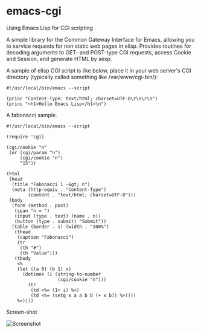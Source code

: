 emacs-cgi
=========

Using Emacs Lisp for CGI scripting

A simple library for the Common Gateway Interface for Emacs,
allowing you to service requests for non static web pages in elisp.
Provides routines for decoding arguments to GET- and POST-type CGI
requests, access Cookie and Session, and generate HTML by sexp.

A sample of elisp CGI script is like below, place it in your
web server's CGI directory (typically called something like
/var/www/cgi-bin/):

```Lisp
#!/usr/local/bin/emacs --script

(princ "Content-Type: text/html; charset=UTF-8\r\n\r\n")
(princ "<h1>Hello Emacs Lisp</h1>\n")
```

A fabonacci sample.

```Lisp
#!/usr/local/bin/emacs --script

(require 'cgi)

(cgi/cookie "n"
 (or (cgi/param "n")
     (cgi/cookie "n")
     "15"))

(html
 (head
  (title "Fabonacci 1 -&gt; n")
  (meta (http-equiv . "Content-Type")
        (content . "text/html; charset=UTF-8")))
 (body
  (form (method . post)
   (span "n = ")
   (input (type . text) (name . n))
   (button (type . submit) "Submit"))
  (table (border . 1) (width . "100%")
   (thead
    (caption "Fabonacci")
    (tr
     (th "#")
     (th "Value")))
   (tbody
    <%
    (let ((a 0) (b 1) x)
      (dotimes (i (string-to-number
                   (cgi/cookie "n")))
        (tr
         (td <%= (1+ i) %>)
         (td <%= (setq x a a b b (+ x b)) %>))))
    %>))))
```

Screen-shot

![Screenshot](https://raw.github.com/redraiment/emacs-cgi/master/sample/fabonacci/fabonacci.png)
